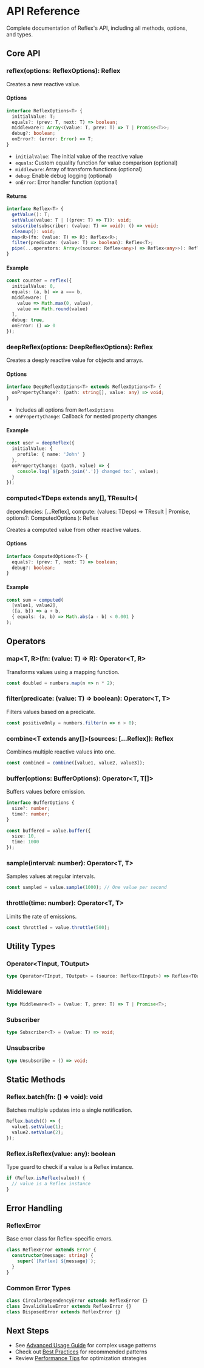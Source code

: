 # API Reference

Complete documentation of Reflex's API, including all methods, options, and types.

## Core API

### reflex<T>(options: ReflexOptions<T>): Reflex<T>

Creates a new reactive value.

#### Options

```typescript
interface ReflexOptions<T> {
  initialValue: T;
  equals?: (prev: T, next: T) => boolean;
  middleware?: Array<(value: T, prev: T) => T | Promise<T>>;
  debug?: boolean;
  onError?: (error: Error) => T;
}
```

- `initialValue`: The initial value of the reactive value
- `equals`: Custom equality function for value comparison (optional)
- `middleware`: Array of transform functions (optional)
- `debug`: Enable debug logging (optional)
- `onError`: Error handler function (optional)

#### Returns

```typescript
interface Reflex<T> {
  getValue(): T;
  setValue(value: T | ((prev: T) => T)): void;
  subscribe(subscriber: (value: T) => void): () => void;
  cleanup(): void;
  map<R>(fn: (value: T) => R): Reflex<R>;
  filter(predicate: (value: T) => boolean): Reflex<T>;
  pipe(...operators: Array<(source: Reflex<any>) => Reflex<any>>): Reflex<any>;
}
```

#### Example

```typescript
const counter = reflex({
  initialValue: 0,
  equals: (a, b) => a === b,
  middleware: [
    value => Math.max(0, value),
    value => Math.round(value)
  ],
  debug: true,
  onError: () => 0
});
```

### deepReflex<T extends object>(options: DeepReflexOptions<T>): Reflex<T>

Creates a deeply reactive value for objects and arrays.

#### Options

```typescript
interface DeepReflexOptions<T> extends ReflexOptions<T> {
  onPropertyChange?: (path: string[], value: any) => void;
}
```

- Includes all options from `ReflexOptions`
- `onPropertyChange`: Callback for nested property changes

#### Example

```typescript
const user = deepReflex({
  initialValue: {
    profile: { name: 'John' }
  },
  onPropertyChange: (path, value) => {
    console.log(`${path.join('.')} changed to:`, value);
  }
});
```

### computed<TDeps extends any[], TResult>(
  dependencies: [...Reflex<TDeps>],
  compute: (values: TDeps) => TResult | Promise<TResult>,
  options?: ComputedOptions<TResult>
): Reflex<TResult>

Creates a computed value from other reactive values.

#### Options

```typescript
interface ComputedOptions<T> {
  equals?: (prev: T, next: T) => boolean;
  debug?: boolean;
}
```

#### Example

```typescript
const sum = computed(
  [value1, value2],
  ([a, b]) => a + b,
  { equals: (a, b) => Math.abs(a - b) < 0.001 }
);
```

## Operators

### map<T, R>(fn: (value: T) => R): Operator<T, R>

Transforms values using a mapping function.

```typescript
const doubled = numbers.map(n => n * 2);
```

### filter<T>(predicate: (value: T) => boolean): Operator<T, T>

Filters values based on a predicate.

```typescript
const positiveOnly = numbers.filter(n => n > 0);
```

### combine<T extends any[]>(sources: [...Reflex<T>]): Reflex<T>

Combines multiple reactive values into one.

```typescript
const combined = combine([value1, value2, value3]);
```

### buffer(options: BufferOptions): Operator<T, T[]>

Buffers values before emission.

```typescript
interface BufferOptions {
  size?: number;
  time?: number;
}

const buffered = value.buffer({
  size: 10,
  time: 1000
});
```

### sample(interval: number): Operator<T, T>

Samples values at regular intervals.

```typescript
const sampled = value.sample(1000); // One value per second
```

### throttle(time: number): Operator<T, T>

Limits the rate of emissions.

```typescript
const throttled = value.throttle(500);
```

## Utility Types

### Operator<TInput, TOutput>

```typescript
type Operator<TInput, TOutput> = (source: Reflex<TInput>) => Reflex<TOutput>;
```

### Middleware<T>

```typescript
type Middleware<T> = (value: T, prev: T) => T | Promise<T>;
```

### Subscriber<T>

```typescript
type Subscriber<T> = (value: T) => void;
```

### Unsubscribe

```typescript
type Unsubscribe = () => void;
```

## Static Methods

### Reflex.batch(fn: () => void): void

Batches multiple updates into a single notification.

```typescript
Reflex.batch(() => {
  value1.setValue(1);
  value2.setValue(2);
});
```

### Reflex.isReflex(value: any): boolean

Type guard to check if a value is a Reflex instance.

```typescript
if (Reflex.isReflex(value)) {
  // value is a Reflex instance
}
```

## Error Handling

### ReflexError

Base error class for Reflex-specific errors.

```typescript
class ReflexError extends Error {
  constructor(message: string) {
    super(`[Reflex] ${message}`);
  }
}
```

### Common Error Types

```typescript
class CircularDependencyError extends ReflexError {}
class InvalidValueError extends ReflexError {}
class DisposedError extends ReflexError {}
```

## Next Steps

- See [Advanced Usage Guide](./advanced-usage.md) for complex usage patterns
- Check out [Best Practices](./best-practices.md) for recommended patterns
- Review [Performance Tips](./performance.md) for optimization strategies 